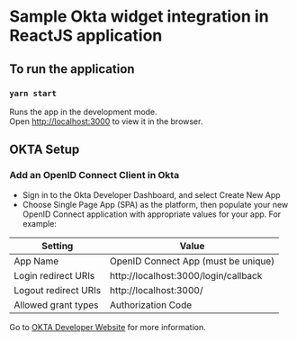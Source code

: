 # Sample Okta widget integration in ReactJS application

## To run the application

### `yarn start`

Runs the app in the development mode.\
Open [http://localhost:3000](http://localhost:3000) to view it in the browser.

## OKTA Setup

### Add an OpenID Connect Client in Okta

- Sign in to the Okta Developer Dashboard, and select Create New App
- Choose Single Page App (SPA) as the platform, then populate your new OpenID Connect application with appropriate values for your app. For example:

| Setting              | Value                                |
| -------------------- | ------------------------------------ |
| App Name             | OpenID Connect App (must be unique)  |
| Login redirect URIs  | http://localhost:3000/login/callback |
| Logout redirect URIs | http://localhost:3000/               |
| Allowed grant types  | Authorization Code                   |

Go to [OKTA Developer Website](https://developer.okta.com/code/react/okta_react/) for more information.
